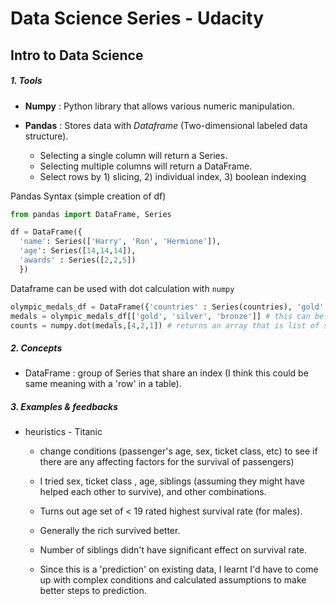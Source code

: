 # Data Science Series - Udacity
## Intro to Data Science

##### 1. Tools
* **Numpy** : Python library that allows various numeric manipulation.

* **Pandas** : Stores data with *Dataframe* (Two-dimensional labeled data structure).
  * Selecting a single column will return a Series.
  * Selecting multiple columns will return a DataFrame.
  * Select rows by 1) slicing, 2) individual index, 3) boolean indexing


Pandas Syntax (simple creation of df)
```Python
from pandas import DataFrame, Series

df = DataFrame({
  'name': Series(['Harry', 'Ron', 'Hermione']),
  'age': Series([14,14,14]),
  'awards' : Series([2,2,5])
  })
```

Dataframe can be used with dot calculation with `numpy`
```Python
olympic_medals_df = DataFrame({'countries' : Series(countries), 'gold' : Series(gold), 'silver' : Series(silver), 'bronze' : Series(bronze) })
medals = olympic_medals_df[['gold', 'silver', 'bronze']] # this can be used for dot calculation with another array
counts = numpy.dot(medals,[4,2,1]) # returns an array that is list of sum of gold * 4, silver * 2, bronze * 1 for each line

```

##### 2. Concepts
* DataFrame : group of Series that share an index (I think this could be same meaning with a 'row' in a table).


##### 3. Examples & feedbacks
* heuristics - Titanic
  - change conditions (passenger's age, sex, ticket class, etc) to see if there are any affecting factors for the survival of passengers)

  - I tried sex, ticket class , age, siblings (assuming they might have helped each other to survive), and other combinations.
  - Turns out age set of < 19 rated highest survival rate (for males).
  - Generally the rich survived better.
  - Number of siblings didn't have significant effect on survival rate.
  - Since this is a 'prediction' on existing data, I learnt I'd have to come up with complex conditions and calculated assumptions to make better steps to prediction.
